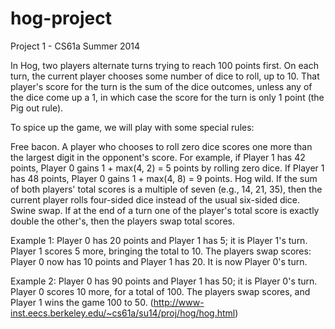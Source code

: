 # hog-project
Project 1 - CS61a Summer 2014

In Hog, two players alternate turns trying to reach 100 points first. On each turn, the current player chooses some number of dice to roll, up to 10. That player's score for the turn is the sum of the dice outcomes, unless any of the dice come up a 1, in which case the score for the turn is only 1 point (the Pig out rule).

To spice up the game, we will play with some special rules:

Free bacon. A player who chooses to roll zero dice scores one more than the largest digit in the opponent's score. For example, if Player 1 has 42 points, Player 0 gains 1 + max(4, 2) = 5 points by rolling zero dice. If Player 1 has 48 points, Player 0 gains 1 + max(4, 8) = 9 points.
Hog wild. If the sum of both players' total scores is a multiple of seven (e.g., 14, 21, 35), then the current player rolls four-sided dice instead of the usual six-sided dice.
Swine swap. If at the end of a turn one of the player's total score is exactly double the other's, then the players swap total scores.

Example 1: Player 0 has 20 points and Player 1 has 5; it is Player 1's turn. Player 1 scores 5 more, bringing the total to 10. The players swap scores: Player 0 now has 10 points and Player 1 has 20. It is now Player 0's turn.

Example 2: Player 0 has 90 points and Player 1 has 50; it is Player 0's turn. Player 0 scores 10 more, for a total of 100. The players swap scores, and Player 1 wins the game 100 to 50.
(http://www-inst.eecs.berkeley.edu/~cs61a/su14/proj/hog/hog.html)
